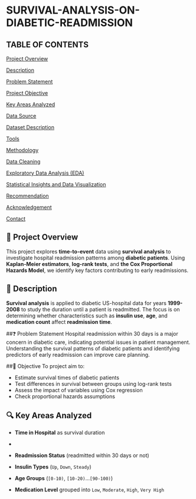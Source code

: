 # SURVIVAL-ANALYSIS-ON-DIABETIC-READMISSION

## TABLE OF CONTENTS  

[Project Overview](#-project-overview)

[Description](#-description)  

[Problem Statement](#-problem-statement)  

[Project Objective](#-project-objective)  

[Key Areas Analyzed](#-key-areas-analyzed)  

[Data Source](#-data-source)  

[Dataset Description](#-dataset-description)  

[Tools](#-tools)  

[Methodology](#-methodology)  

[Data Cleaning](#-data-cleaning)  

[Exploratory Data Analysis (EDA)](#-exploratory-data-analysis-eda)  

[Statistical Insights and Data Visualization](#-statistical-insights-and-data-visualization)  

[Recommendation](#-recommendation)  

[Acknowledgement](#-acknowledgement)  

[Contact](#-contact)  

## 📖 Project Overview  
This project explores **time-to-event** data using **survival analysis** to investigate hospital readmission patterns among **diabetic patients**. Using **Kaplan-Meier estimators**, **log-rank tests**, and **the Cox Proportional Hazards Model**, we identify key factors contributing to early readmissions.

## 📌 Description
**Survival analysis** is applied to diabetic US-hospital data for years **1999-2008** to study the duration until a patient is readmitted. The focus is on determining whether characteristics such as **insulin use**, **age**, and **medication count** affect **readmission time**.

##❓ Problem Statement
Hospital readmission within 30 days is a major concern in diabetic care, indicating potential issues in patient management. Understanding the survival patterns of diabetic patients and identifying predictors of early readmission can improve care planning.

##🎯 Objective
To project aim to:
- Estimate survival times of diabetic patients
- Test differences in survival between groups using log-rank tests
- Assess the impact of variables using Cox regression 
- Check proportional hazards assumptions

## 🔍 Key Areas Analyzed

- **Time in Hospital** as survival duration
-   
- **Readmission Status** (readmitted within 30 days or not)  

- **Insulin Types** (`Up`, `Down`, `Steady`)  

- **Age Groups** (`[0-10)`, `[10-20)`...`[90-100)`)  

- **Medication Level** grouped into `Low`, `Moderate`, `High`, `Very High`  
